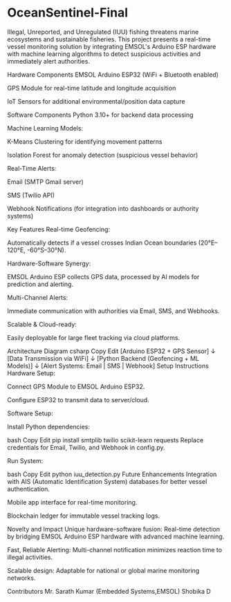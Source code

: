 # OceanSentinel-Final
Illegal, Unreported, and Unregulated (IUU) fishing threatens marine ecosystems and sustainable fisheries.
This project presents a real-time vessel monitoring solution by integrating EMSOL's Arduino ESP hardware with machine learning algorithms to detect suspicious activities and immediately alert authorities.

Hardware Components
EMSOL Arduino ESP32 (WiFi + Bluetooth enabled)

GPS Module for real-time latitude and longitude acquisition

IoT Sensors for additional environmental/position data capture

Software Components
Python 3.10+ for backend data processing

Machine Learning Models:

K-Means Clustering for identifying movement patterns

Isolation Forest for anomaly detection (suspicious vessel behavior)

Real-Time Alerts:

Email (SMTP Gmail server)

SMS (Twilio API)

Webhook Notifications (for integration into dashboards or authority systems)

Key Features
Real-time Geofencing:

Automatically detects if a vessel crosses Indian Ocean boundaries (20°E–120°E, -60°S–30°N).

Hardware-Software Synergy:

EMSOL Arduino ESP collects GPS data, processed by AI models for prediction and alerting.

Multi-Channel Alerts:

Immediate communication with authorities via Email, SMS, and Webhooks.

Scalable & Cloud-ready:

Easily deployable for large fleet tracking via cloud platforms.

Architecture Diagram
csharp
Copy
Edit
[Arduino ESP32 + GPS Sensor] 
        ↓
[Data Transmission via WiFi]
        ↓
[Python Backend (Geofencing + ML Models)]
        ↓
[Alert Systems: Email | SMS | Webhook]
Setup Instructions
Hardware Setup:

Connect GPS Module to EMSOL Arduino ESP32.

Configure ESP32 to transmit data to server/cloud.

Software Setup:

Install Python dependencies:

bash
Copy
Edit
pip install smtplib twilio scikit-learn requests
Replace credentials for Email, Twilio, and Webhook in config.py.

Run System:

bash
Copy
Edit
python iuu_detection.py
Future Enhancements
Integration with AIS (Automatic Identification System) databases for better vessel authentication.

Mobile app interface for real-time monitoring.

Blockchain ledger for immutable vessel tracking logs.

Novelty and Impact 
Unique hardware-software fusion: Real-time detection by bridging EMSOL Arduino ESP hardware with advanced machine learning.

Fast, Reliable Alerting: Multi-channel notification minimizes reaction time to illegal activities.

Scalable design: Adaptable for national or global marine monitoring networks.

Contributors
Mr. Sarath Kumar (Embedded Systems,EMSOL)
Shobika D
